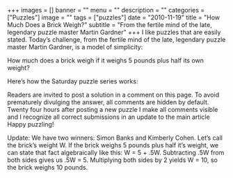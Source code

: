 +++
images = []
banner = ""
menu = ""
description = ""
categories = ["Puzzles"]
image = ""
tags = ["puzzles"]
date = "2010-11-19"
title = "How Much Does a Brick Weigh?"
subtitle = "From the fertile mind of the late, legendary puzzle master Martin Gardner"
+++
I like puzzles that are easily stated. Today’s challenge, from the fertile mind of the late, legendary puzzle master Martin Gardner, is a model of simplicity:

How much does a brick weigh if it weighs 5 pounds plus half its own weight?

Here’s how the Saturday puzzle series works:

Readers are invited to post a solution in a comment on this page.
To avoid prematurely divulging the answer, all comments are hidden by default.
Twenty four hours after posting a new puzzle I make all comments visible and I recognize all correct submissions in an update to the main article
Happy puzzling!

Update: We have two winners: Simon Banks and Kimberly Cohen. Let’s call the brick’s weight W. If the brick weighs 5 pounds plus half it’s weight, we can state that fact algebraically like this: W = 5 + .5W. Subtracting .5W from both sides gives us .5W = 5. Multiplying both sides by 2 yields W = 10, so the brick weighs 10 pounds.

